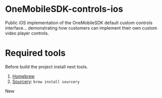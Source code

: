 # OneMobileSDK-controls-ios
Public iOS implementation of the OneMobileSDK default custom controls interface... demonstrating how customers can implement their own custom video player controls.

# Required tools
Before build the project install next tools.

1. [Homebrew](https://brew.sh/index_ru.html)
2. [Sourcery](https://github.com/krzysztofzablocki/Sourcery): ```brew install sourcery```

New
